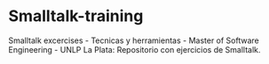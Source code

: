 # Smalltalk-training
Smalltalk excercises - Tecnicas y herramientas - Master of Software Engineering - UNLP La Plata:
Repositorio con ejercicios de Smalltalk.
